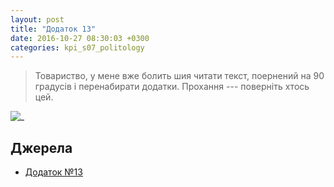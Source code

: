 ```yaml
---
layout: post
title: "Додаток 13"
date: 2016-10-27 08:30:03 +0300
categories: kpi_s07_politology
--- 
```


> Товариство, у мене вже болить шия читати текст, поернений на 90 градусів і перенабирати додатки. Прохання --- поверніть хтось цей.

![_](https://pp.vk.me/c636120/v636120152/2ecb2/zkmG9lASNBU.jpg)

## Джерела

- [Додаток №13](https://pp.vk.me/c636120/v636120152/2ecb2/zkmG9lASNBU.jpg)
